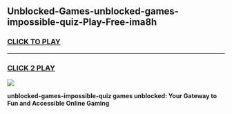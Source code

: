 
## Unblocked-Games-unblocked-games-impossible-quiz-Play-Free-ima8h
<h3>
<a href="https://premium76.site?title=unblocked-games-impossible-quiz&ref=17A">CLICK TO PLAY</a></h3>
<hr>

<h3>
<a href="https://premium76.site?title=unblocked-games-impossible-quiz&ref=17A">CLICK 2 PLAY</a>
  
</h3>

<a href="https://premium76.site?title=unblocked-games-impossible-quiz&ref=17A"><img src="https://clearcache.store/games.png"></a>


**unblocked-games-impossible-quiz games unblocked: Your Gateway to Fun and Accessible Online Gaming**
